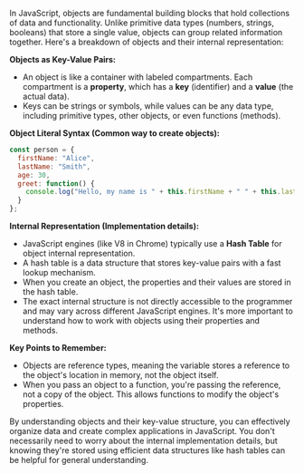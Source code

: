 In JavaScript, objects are fundamental building blocks that hold collections of data and functionality. Unlike primitive data types (numbers, strings, booleans) that store a single value, objects can group related information together. Here's a breakdown of objects and their internal representation:

**Objects as Key-Value Pairs:**

* An object is like a container with labeled compartments. Each compartment is a **property**, which has a **key** (identifier) and a **value** (the actual data).
* Keys can be strings or symbols, while values can be any data type, including primitive types, other objects, or even functions (methods).

**Object Literal Syntax (Common way to create objects):**

```javascript
const person = {
  firstName: "Alice",
  lastName: "Smith",
  age: 30,
  greet: function() {
    console.log("Hello, my name is " + this.firstName + " " + this.lastName);
  }
};
```

**Internal Representation (Implementation details):**

* JavaScript engines (like V8 in Chrome) typically use a **Hash Table** for object internal representation.
* A hash table is a data structure that stores key-value pairs with a fast lookup mechanism.
* When you create an object, the properties and their values are stored in the hash table.
* The exact internal structure is not directly accessible to the programmer and may vary across different JavaScript engines. It's more important to understand how to work with objects using their properties and methods.

**Key Points to Remember:**

* Objects are reference types, meaning the variable stores a reference to the object's location in memory, not the object itself.
* When you pass an object to a function, you're passing the reference, not a copy of the object. This allows functions to modify the object's properties.

By understanding objects and their key-value structure, you can effectively organize data and create complex applications in JavaScript. You don't necessarily need to worry about the internal implementation details, but knowing they're stored using efficient data structures like hash tables can be helpful for general understanding.